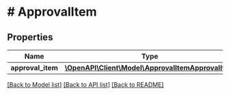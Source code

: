 # # ApprovalItem

## Properties

Name | Type | Description | Notes
------------ | ------------- | ------------- | -------------
**approval_item** | [**\OpenAPI\Client\Model\ApprovalItemApprovalItem**](ApprovalItemApprovalItem.md) |  | [optional]

[[Back to Model list]](../../README.md#models) [[Back to API list]](../../README.md#endpoints) [[Back to README]](../../README.md)

